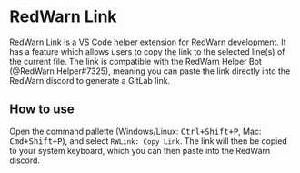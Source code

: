 # RedWarn Link

RedWarn Link is a VS Code helper extension for RedWarn development. It has a feature which allows users to copy the link to the selected line(s) of the current file. The link is compatible with the RedWarn Helper Bot (@RedWarn Helper#7325), meaning you can paste the link directly into the RedWarn discord to generate a GitLab link.

## How to use

Open the command pallette (Windows/Linux: <kbd>Ctrl+Shift+P</kbd>, Mac: <kbd>Cmd+Shift+P</kbd>), and select `RWLink: Copy Link`. The link will then be copied to your system keyboard, which you can then paste into the RedWarn discord.
